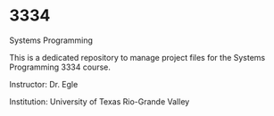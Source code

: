 # 3334
Systems Programming

This is a dedicated repository to manage project files for the Systems Programming 3334 course.

Instructor: Dr. Egle

Institution: University of Texas Rio-Grande Valley
